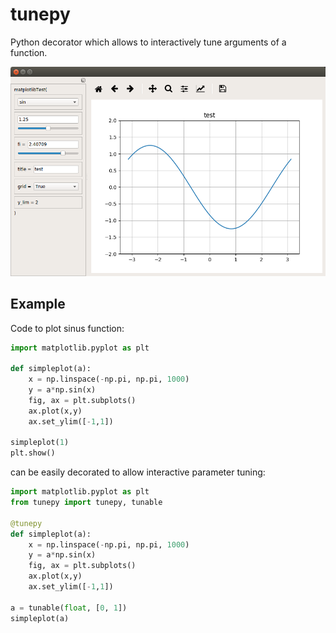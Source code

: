 # tunepy
Python decorator which allows to interactively tune arguments of a function.

![example](screenshot.png)

## Example

Code to plot sinus function:

```python
import matplotlib.pyplot as plt

def simpleplot(a):
    x = np.linspace(-np.pi, np.pi, 1000)
    y = a*np.sin(x)
    fig, ax = plt.subplots()
    ax.plot(x,y)
    ax.set_ylim([-1,1])

simpleplot(1)
plt.show()
```

can be easily decorated to allow interactive parameter tuning:

```python
import matplotlib.pyplot as plt
from tunepy import tunepy, tunable

@tunepy
def simpleplot(a):
    x = np.linspace(-np.pi, np.pi, 1000)
    y = a*np.sin(x)
    fig, ax = plt.subplots()
    ax.plot(x,y)
    ax.set_ylim([-1,1])

a = tunable(float, [0, 1])
simpleplot(a)
```
